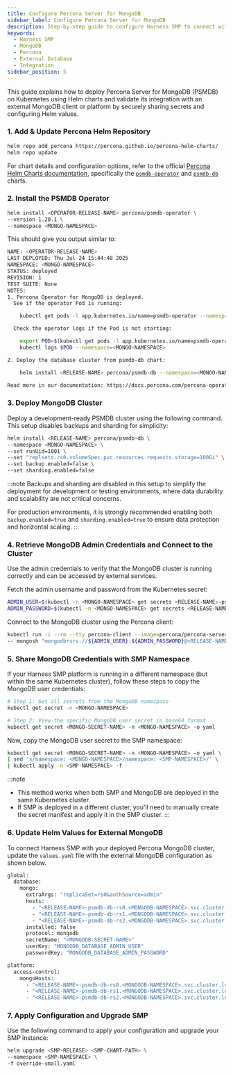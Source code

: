 ```yaml
---
title: Configure Percona Server for MongoDB
sidebar_label: Configure Percona Server for MongoDB
description: Step-by-step guide to configure Harness SMP to connect with an external Percona MongoDB instance. Includes instructions for retrieving credentials, sharing secrets, and updating Helm configuration.
keywords:
  - Harness SMP
  - MongoDB
  - Percona
  - External Database
  - Integration
sidebar_position: 5
---
```


This guide explains how to deploy Percona Server for MongoDB (PSMDB) on Kubernetes using Helm charts and validate its integration with an external MongoDB client or platform by securely sharing secrets and configuring Helm values.

### 1. Add & Update Percona Helm Repository

```bash
helm repo add percona https://percona.github.io/percona-helm-charts/
helm repo update
```

For chart details and configuration options, refer to the official [Percona Helm Charts documentation](https://percona.github.io/percona-helm-charts/), specifically the [`psmdb-operator`](https://github.com/percona/percona-helm-charts/blob/main/charts/ps-operator/README.md) and [`psmdb-db`](https://github.com/percona/percona-helm-charts/blob/main/charts/psmdb-db/README.md) charts.


### 2. Install the PSMDB Operator

```bash
helm install <OPERATOR-RELEASE-NAME> percona/psmdb-operator \   
--version 1.20.1 \   
--namespace <MONGO-NAMESPACE>
```

This should give you output similar to:

```bash
NAME: <OPERATOR-RELEASE-NAME>
LAST DEPLOYED: Thu Jul 24 15:44:48 2025
NAMESPACE: <MONGO-NAMESPACE>
STATUS: deployed
REVISION: 1
TEST SUITE: None
NOTES:
1. Percona Operator for MongoDB is deployed.
  See if the operator Pod is running:

    kubectl get pods -l app.kubernetes.io/name=psmdb-operator --namespace <MONGO-NAMESPACE>

  Check the operator logs if the Pod is not starting:

    export POD=$(kubectl get pods -l app.kubernetes.io/name=psmdb-operator --namespace <MONGO-NAMESPACE> --output name)
    kubectl logs $POD --namespace=<MONGO-NAMESPACE>

2. Deploy the database cluster from psmdb-db chart:

    helm install <RELEASE-NAME> percona/psmdb-db --namespace=<MONGO-NAMESPACE>

Read more in our documentation: https://docs.percona.com/percona-operator-for-mongodb/
```

### 3. Deploy MongoDB Cluster

Deploy a development-ready PSMDB cluster using the following command. This setup disables backups and sharding for simplicity:

```bash
helm install <RELEASE-NAME> percona/psmdb-db \   
--namespace <MONGO-NAMESPACE> \   
--set runUid=1001 \   
--set "replsets.rs0.volumeSpec.pvc.resources.requests.storage=100Gi" \   
--set backup.enabled=false \   
--set sharding.enabled=false
```

:::note
Backups and sharding are disabled in this setup to simplify the deployment for development or testing environments, where data durability and scalability are not critical concerns.

For production environments, it is strongly recommended enabling both `backup.enabled=true` and `sharding.enabled=true` to ensure data protection and horizontal scaling.
:::

### 4. Retrieve MongoDB Admin Credentials and Connect to the Cluster

Use the admin credentials to verify that the MongoDB cluster is running correctly and can be accessed by external services.

Fetch the admin username and password from the Kubernetes secret:

```bash
ADMIN_USER=$(kubectl -n <MONGO-NAMESPACE> get secrets <RELEASE-NAME>-psmdb-db-secrets -o jsonpath="{.data.MONGODB_USER_ADMIN_USER}" | base64 --decode)
ADMIN_PASSWORD=$(kubectl -n <MONGO-NAMESPACE> get secrets <RELEASE-NAME>-psmdb-db-secrets -o jsonpath="{.data.MONGODB_USER_ADMIN_PASSWORD}" | base64 --decode)
```

Connect to the MongoDB cluster using the Percona client:

```bash
kubectl run -i --rm --tty percona-client --image=percona/percona-server-mongodb:7.0 --restart=Never \
-- mongosh "mongodb+srv://${ADMIN_USER}:${ADMIN_PASSWORD}@<RELEASE-NAME>-psmdb-db-rs0.<MONGO-NAMESPACE>.svc.cluster.local/admin?replicaSet=rs0&ssl=false"
```

### 5. Share MongoDB Credentials with SMP Namespace

If your Harness SMP platform is running in a different namespace (but within the same Kubernetes cluster), follow these steps to copy the MongoDB user credentials:

```bash
# Step 1: Get all secrets from the MongoDB namespace
kubectl get secret -n <MONGO-NAMESPACE>

# Step 2: View the specific MongoDB user secret in base64 format
kubectl get secret <MONGO-SECRET-NAME> -n <MONGO-NAMESPACE> -o yaml
```

Now, copy the MongoDB user secret to the SMP namespace:

```bash
kubectl get secret <MONGO-SECRET-NAME> -n <MONGO-NAMESPACE> -o yaml \
| sed 's/namespace: <MONGO-NAMESPACE>/namespace: <SMP-NAMESPACE>/' \
| kubectl apply -n <SMP-NAMESPACE> -f -
```

:::note
* This method works when both SMP and MongoDB are deployed in the same Kubernetes cluster.
* If SMP is deployed in a different cluster, you'll need to manually create the secret manifest and apply it in the SMP cluster.
:::

### 6. Update Helm Values for External MongoDB

To connect Harness SMP with your deployed Percona MongoDB cluster, update the `values.yaml` file with the external MongoDB configuration as shown below.

```bash
global:
  database:
    mongo:
      extraArgs: "replicaSet=rs0&authSource=admin"
      hosts:
        - "<RELEASE-NAME>-psmdb-db-rs0.<MONGODB-NAMESPACE>.svc.cluster.local:27017"
        - "<RELEASE-NAME>-psmdb-db-rs1.<MONGODB-NAMESPACE>.svc.cluster.local:27017"
        - "<RELEASE-NAME>-psmdb-db-rs2.<MONGODB-NAMESPACE>.svc.cluster.local:27017"
      installed: false
      protocol: mongodb
      secretName: "<MONGODB-SECRET-NAME>"
      userKey: "MONGODB_DATABASE_ADMIN_USER"
      passwordKey: "MONGODB_DATABASE_ADMIN_PASSWORD"

platform:
  access-control:
    mongoHosts:
      - "<RELEASE-NAME>-psmdb-db-rs0.<MONGODB-NAMESPACE>.svc.cluster.local:27017"
      - "<RELEASE-NAME>-psmdb-db-rs1.<MONGODB-NAMESPACE>.svc.cluster.local:27017"
      - "<RELEASE-NAME>-psmdb-db-rs2.<MONGODB-NAMESPACE>.svc.cluster.local:27017"
```

### 7. Apply Configuration and Upgrade SMP

Use the following command to apply your configuration and upgrade your SMP instance:

```bash
helm upgrade <SMP-RELEASE> <SMP-CHART-PATH> \
--namespace <SMP-NAMESPACE> \
-f override-small.yaml
```

